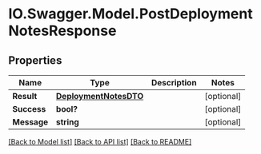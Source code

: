 # IO.Swagger.Model.PostDeploymentNotesResponse
## Properties

Name | Type | Description | Notes
------------ | ------------- | ------------- | -------------
**Result** | [**DeploymentNotesDTO**](DeploymentNotesDTO.md) |  | [optional] 
**Success** | **bool?** |  | [optional] 
**Message** | **string** |  | [optional] 

[[Back to Model list]](../README.md#documentation-for-models) [[Back to API list]](../README.md#documentation-for-api-endpoints) [[Back to README]](../README.md)

